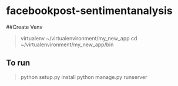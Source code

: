 # facebookpost-sentimentanalysis


##Create Venv
>virtualenv ~/virtualenvironment/my_new_app
>cd ~/virtualenvironment/my_new_app/bin

## To run
> python setup.py install
>python manage.py runserver